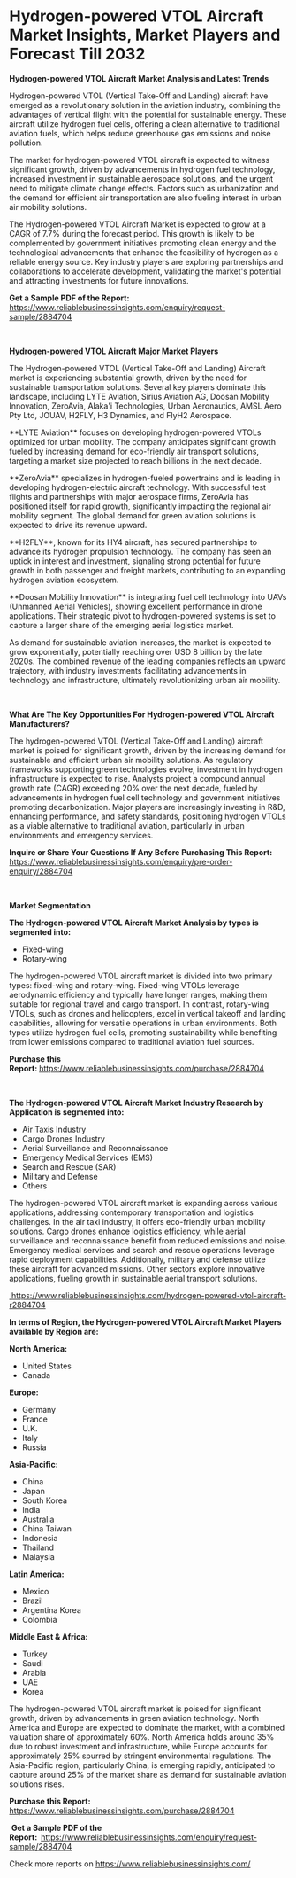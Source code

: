 <p><h1>Hydrogen-powered VTOL Aircraft Market Insights, Market Players and Forecast Till 2032</h1></p><p><strong>Hydrogen-powered VTOL Aircraft Market Analysis and Latest Trends</strong></p>
<p><p>Hydrogen-powered VTOL (Vertical Take-Off and Landing) aircraft have emerged as a revolutionary solution in the aviation industry, combining the advantages of vertical flight with the potential for sustainable energy. These aircraft utilize hydrogen fuel cells, offering a clean alternative to traditional aviation fuels, which helps reduce greenhouse gas emissions and noise pollution. </p><p>The market for hydrogen-powered VTOL aircraft is expected to witness significant growth, driven by advancements in hydrogen fuel technology, increased investment in sustainable aerospace solutions, and the urgent need to mitigate climate change effects. Factors such as urbanization and the demand for efficient air transportation are also fueling interest in urban air mobility solutions. </p><p>The Hydrogen-powered VTOL Aircraft Market is expected to grow at a CAGR of 7.7% during the forecast period. This growth is likely to be complemented by government initiatives promoting clean energy and the technological advancements that enhance the feasibility of hydrogen as a reliable energy source. Key industry players are exploring partnerships and collaborations to accelerate development, validating the market's potential and attracting investments for future innovations.</p></p>
<p><strong>Get a Sample PDF of the Report:&nbsp;</strong> <a href="https://www.reliablebusinessinsights.com/enquiry/request-sample/2884704?utm_campaign=2446&utm_medium=2&utm_source=Github&utm_content=ia&utm_term=13032025&utm_id=hydrogen-powered-vtol-aircraft">https://www.reliablebusinessinsights.com/enquiry/request-sample/2884704</a></p>
<p>&nbsp;</p>
<p><strong>Hydrogen-powered VTOL Aircraft Major Market Players</strong></p>
<p><p>The Hydrogen-powered VTOL (Vertical Take-Off and Landing) Aircraft market is experiencing substantial growth, driven by the need for sustainable transportation solutions. Several key players dominate this landscape, including LYTE Aviation, Sirius Aviation AG, Doosan Mobility Innovation, ZeroAvia, Alaka'i Technologies, Urban Aeronautics, AMSL Aero Pty Ltd, JOUAV, H2FLY, H3 Dynamics, and FlyH2 Aerospace.</p><p>**LYTE Aviation** focuses on developing hydrogen-powered VTOLs optimized for urban mobility. The company anticipates significant growth fueled by increasing demand for eco-friendly air transport solutions, targeting a market size projected to reach billions in the next decade.</p><p>**ZeroAvia** specializes in hydrogen-fueled powertrains and is leading in developing hydrogen-electric aircraft technology. With successful test flights and partnerships with major aerospace firms, ZeroAvia has positioned itself for rapid growth, significantly impacting the regional air mobility segment. The global demand for green aviation solutions is expected to drive its revenue upward.</p><p>**H2FLY**, known for its HY4 aircraft, has secured partnerships to advance its hydrogen propulsion technology. The company has seen an uptick in interest and investment, signaling strong potential for future growth in both passenger and freight markets, contributing to an expanding hydrogen aviation ecosystem.</p><p>**Doosan Mobility Innovation** is integrating fuel cell technology into UAVs (Unmanned Aerial Vehicles), showing excellent performance in drone applications. Their strategic pivot to hydrogen-powered systems is set to capture a larger share of the emerging aerial logistics market.</p><p>As demand for sustainable aviation increases, the market is expected to grow exponentially, potentially reaching over USD 8 billion by the late 2020s. The combined revenue of the leading companies reflects an upward trajectory, with industry investments facilitating advancements in technology and infrastructure, ultimately revolutionizing urban air mobility.</p></p>
<p>&nbsp;</p>
<p><strong>What Are The Key Opportunities For Hydrogen-powered VTOL Aircraft Manufacturers?</strong></p>
<p><p>The hydrogen-powered VTOL (Vertical Take-Off and Landing) aircraft market is poised for significant growth, driven by the increasing demand for sustainable and efficient urban air mobility solutions. As regulatory frameworks supporting green technologies evolve, investment in hydrogen infrastructure is expected to rise. Analysts project a compound annual growth rate (CAGR) exceeding 20% over the next decade, fueled by advancements in hydrogen fuel cell technology and government initiatives promoting decarbonization. Major players are increasingly investing in R&D, enhancing performance, and safety standards, positioning hydrogen VTOLs as a viable alternative to traditional aviation, particularly in urban environments and emergency services.</p></p>
<p><strong>Inquire or Share Your Questions If Any Before Purchasing This Report:</strong> <a href="https://www.reliablebusinessinsights.com/enquiry/pre-order-enquiry/2884704?utm_campaign=2446&utm_medium=2&utm_source=Github&utm_content=ia&utm_term=13032025&utm_id=hydrogen-powered-vtol-aircraft">https://www.reliablebusinessinsights.com/enquiry/pre-order-enquiry/2884704</a></p>
<p>&nbsp;</p>
<p><strong>Market Segmentation</strong></p>
<p><strong>The Hydrogen-powered VTOL Aircraft Market Analysis by types is segmented into:</strong></p>
<p><ul><li>Fixed-wing</li><li>Rotary-wing</li></ul></p>
<p><p>The hydrogen-powered VTOL aircraft market is divided into two primary types: fixed-wing and rotary-wing. Fixed-wing VTOLs leverage aerodynamic efficiency and typically have longer ranges, making them suitable for regional travel and cargo transport. In contrast, rotary-wing VTOLs, such as drones and helicopters, excel in vertical takeoff and landing capabilities, allowing for versatile operations in urban environments. Both types utilize hydrogen fuel cells, promoting sustainability while benefiting from lower emissions compared to traditional aviation fuel sources.</p></p>
<p><strong>Purchase this Report:&nbsp;</strong><a href="https://www.reliablebusinessinsights.com/purchase/2884704?utm_campaign=2446&utm_medium=2&utm_source=Github&utm_content=ia&utm_term=13032025&utm_id=hydrogen-powered-vtol-aircraft">https://www.reliablebusinessinsights.com/purchase/2884704</a></p>
<p>&nbsp;</p>
<p><strong>The Hydrogen-powered VTOL Aircraft Market Industry Research by Application is segmented into:</strong></p>
<p><ul><li>Air Taxis Industry</li><li>Cargo Drones Industry</li><li>Aerial Surveillance and Reconnaissance</li><li>Emergency Medical Services (EMS)</li><li>Search and Rescue (SAR)</li><li>Military and Defense</li><li>Others</li></ul></p>
<p><p>The hydrogen-powered VTOL aircraft market is expanding across various applications, addressing contemporary transportation and logistics challenges. In the air taxi industry, it offers eco-friendly urban mobility solutions. Cargo drones enhance logistics efficiency, while aerial surveillance and reconnaissance benefit from reduced emissions and noise. Emergency medical services and search and rescue operations leverage rapid deployment capabilities. Additionally, military and defense utilize these aircraft for advanced missions. Other sectors explore innovative applications, fueling growth in sustainable aerial transport solutions.</p></p>
<p><a href="https://www.reliablebusinessinsights.com/hydrogen-powered-vtol-aircraft-r2884704?utm_campaign=2446&utm_medium=2&utm_source=Github&utm_content=ia&utm_term=13032025&utm_id=hydrogen-powered-vtol-aircraft">&nbsp;https://www.reliablebusinessinsights.com/hydrogen-powered-vtol-aircraft-r2884704</a></p>
<p><strong>In terms of Region, the Hydrogen-powered VTOL Aircraft Market Players available by Region are:</strong></p>
<p>
    <p> <strong> North America: </strong>
        <ul>
            <li>United States</li>
            <li>Canada</li>
        </ul>
        </p> 
    <p> <strong> Europe: </strong>
        <ul>
            <li>Germany</li>
            <li>France</li>
            <li>U.K.</li>
            <li>Italy</li>
            <li>Russia</li>
        </ul>
        </p> 
    <p> <strong> Asia-Pacific: </strong>
        <ul>
            <li>China</li>
            <li>Japan</li>
            <li>South Korea</li>
            <li>India</li>
            <li>Australia</li>
            <li>China Taiwan</li>
            <li>Indonesia</li>
            <li>Thailand</li>
            <li>Malaysia</li>
        </ul>
        </p> 
    <p> <strong> Latin America: </strong>
        <ul>
            <li>Mexico</li>
            <li>Brazil</li>
            <li>Argentina Korea</li>
            <li>Colombia</li>
        </ul>
        </p> 
    <p> <strong> Middle East & Africa: </strong>
        <ul>
            <li>Turkey</li>
            <li>Saudi</li>
            <li>Arabia</li>
            <li>UAE</li>
            <li>Korea</li>
        </ul>
    </p>
    </p>
<p><p>The hydrogen-powered VTOL aircraft market is poised for significant growth, driven by advancements in green aviation technology. North America and Europe are expected to dominate the market, with a combined valuation share of approximately 60%. North America holds around 35% due to robust investment and infrastructure, while Europe accounts for approximately 25% spurred by stringent environmental regulations. The Asia-Pacific region, particularly China, is emerging rapidly, anticipated to capture around 25% of the market share as demand for sustainable aviation solutions rises.</p></p>
<p><strong>Purchase this Report: </strong><a href="https://www.reliablebusinessinsights.com/purchase/2884704?utm_campaign=2446&utm_medium=2&utm_source=Github&utm_content=ia&utm_term=13032025&utm_id=hydrogen-powered-vtol-aircraft">https://www.reliablebusinessinsights.com/purchase/2884704</a></p>
<p>&nbsp;<strong>Get a Sample PDF of the Report:&nbsp;&nbsp;</strong><a href="https://www.reliablebusinessinsights.com/enquiry/request-sample/2884704?utm_campaign=2446&utm_medium=2&utm_source=Github&utm_content=ia&utm_term=13032025&utm_id=hydrogen-powered-vtol-aircraft">https://www.reliablebusinessinsights.com/enquiry/request-sample/2884704</a></p>
<p><strong></strong></p>
<p>Check more reports on <a href="https://www.reliablebusinessinsights.com/?utm_campaign=2446&utm_medium=2&utm_source=Github&utm_content=ia&utm_term=13032025&utm_id=hydrogen-powered-vtol-aircraft">https://www.reliablebusinessinsights.com/</a></p>